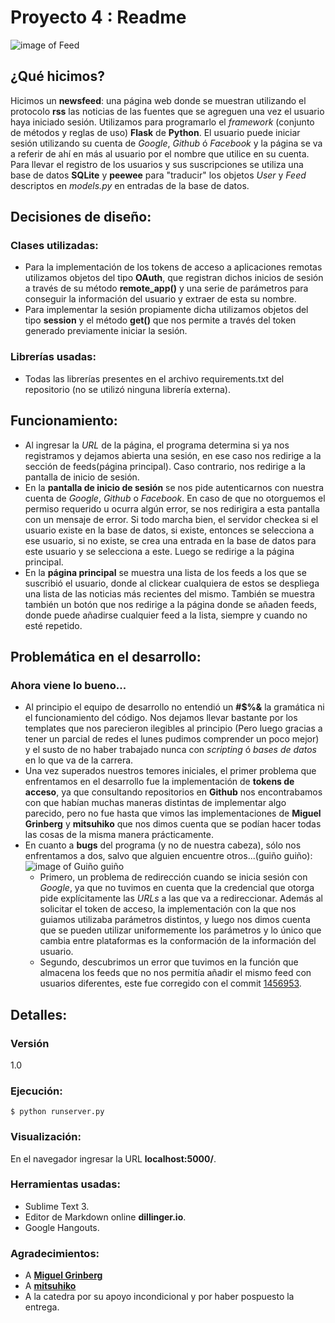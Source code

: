 # Proyecto 4 : Readme
![image of Feed](https://d3rnbxvnd0hlox.cloudfront.net/images/channels/4/icons/large.png)
## ¿Qué hicimos?
Hicimos un **newsfeed**: una página web donde se muestran utilizando el protocolo **rss** las noticias de las fuentes que se agreguen una vez el usuario haya iniciado sesión. Utilizamos para programarlo el *framework* (conjunto de métodos y reglas de uso) **Flask** de **Python**. El usuario puede iniciar sesión utilizando su cuenta de *Google*, *Github* ó *Facebook* y la página se va a referir de ahí en más al usuario por el nombre que utilice en su cuenta. Para llevar el registro de los usuarios y sus suscripciones se utiliza una base de datos **SQLite** y **peewee** para "traducir" los objetos *User* y *Feed* descriptos en *models.py* en entradas de la base de datos.
## Decisiones de diseño:
### Clases utilizadas:
* Para la implementación de los tokens de acceso a aplicaciones remotas utilizamos objetos del tipo **OAuth**, que registran dichos inicios de sesión a través de su método **remote_app()** y una serie de parámetros para conseguir la información del usuario y extraer de esta su nombre.
* Para implementar la sesión propiamente dicha utilizamos objetos del tipo **session** y el método **get()** que nos permite a través del token generado previamente iniciar la sesión.
### Librerías usadas:
* Todas las librerías presentes en el archivo requirements.txt del repositorio (no se utilizó ninguna librería externa).
## Funcionamiento:
* Al ingresar la *URL* de la página, el programa determina si ya nos registramos y dejamos abierta una sesión, en ese caso nos redirige a la sección de feeds(página principal). Caso contrario, nos redirige a la pantalla de inicio de sesión.
* En la **pantalla de inicio de sesión** se nos pide autenticarnos con nuestra cuenta de *Google*, *Github* o *Facebook*. En caso de que no otorguemos el permiso requerido u ocurra algún error, se nos redirigira a esta pantalla con un mensaje de error. Si todo marcha bien, el servidor checkea si el usuario existe en la base de datos, si existe, entonces se selecciona a ese usuario, si no existe, se crea una entrada en la base de datos para este usuario y se selecciona a este. Luego se redirige a la página principal.
* En la **página principal** se muestra una lista de los feeds a los que se suscribió el usuario, donde al clickear cualquiera de estos se despliega una lista de las noticias más recientes del mismo. También se muestra también un botón que nos redirige a la página donde se añaden feeds, donde puede añadirse cualquier feed a la lista, siempre y cuando no esté repetido.
## Problemática en el desarrollo:
### Ahora viene lo bueno...
* Al principio el equipo de desarrollo no entendió un **#$%&** la gramática ni el funcionamiento del código. Nos dejamos llevar bastante por los templates que nos parecieron ilegibles al principio (Pero luego gracias a tener un parcial de redes el lunes pudimos comprender un poco mejor) y el susto de no haber trabajado nunca con *scripting* ó *bases de datos* en lo que va de la carrera.
* Una vez superados nuestros temores iniciales, el primer problema que enfrentamos en el desarrollo fue la implementación de **tokens de acceso**, ya que consultando repositorios en **Github** nos encontrabamos con que habían muchas maneras distintas de implementar algo parecido, pero no fue hasta que vimos las implementaciones de **Miguel Grinberg** y **mitsuhiko** que nos dimos cuenta que se podían hacer todas las cosas de la misma manera prácticamente.
* En cuanto a **bugs** del programa (y no de nuestra cabeza), sólo nos enfrentamos a dos, salvo que alguien encuentre otros...(guiño guiño):
![image of Guiño guiño](https://t3.kn3.net/taringa/1/4/2/5/6/0/creogame/00B.jpg)
    * Primero, un problema de redirección cuando se inicia sesión con *Google*, ya que no tuvimos en cuenta que la credencial que otorga pide explícitamente las *URLs* a las que va a redireccionar. Además al solicitar el token de acceso, la implementación con la que nos guiamos utilizaba parámetros distintos, y luego nos dimos cuenta que se pueden utilizar uniformemente los parámetros y lo único que cambia entre plataformas es la conformación de la información del usuario.
    * Segundo, descubrimos un error que tuvimos en la función que almacena los feeds que no nos permitía añadir el mismo feed con usuarios diferentes, este fue corregido con el commit [1456953](https://bitbucket.org/paradigmas-programacion-famaf/grupo04/commits/14569539668f7ebc42bb5ce13c07e9b068679fb3).
## Detalles:
### Versión
1.0
### Ejecución:
```
$ python runserver.py
```
### Visualización:
En el navegador ingresar la URL **localhost:5000/**.
### Herramientas usadas:
* Sublime Text 3.
* Editor de Markdown online **dillinger.io**.
* Google Hangouts.
### Agradecimientos:
* A [**Miguel Grinberg**](https://github.com/miguelgrinberg)
* A [**mitsuhiko**](https://github.com/mitsuhiko)
* A la catedra por su apoyo incondicional y por haber pospuesto la entrega.
